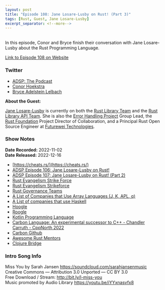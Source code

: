 ```yaml
---
layout: post
title: "Episode 108: Jane Losare-Lusby on Rust! (Part 3)"
tags: [Rust, Guest, Jane Losare-Lusby]
excerpt_separator: <!--more-->
---
```


<div id="buzzsprout-player-11884526"></div><script src="https://www.buzzsprout.com/1501960/11884526-episode-108-jane-losare-lusby-on-rust-part-3.js?container_id=buzzsprout-player-11884526&player=small" type="text/javascript" charset="utf-8"></script>

<br>In this episode, Conor and Bryce finish their conversation with Jane Losare-Lusby about the Rust Programming Language.
 
<!--more-->

[Link to Episode 108 on Website](https://adspthepodcast.com/2022/12/16/Episode-108.html)

### Twitter
 
* [ADSP: The Podcast](https://twitter.com/adspthepodcast) 
* [Conor Hoekstra](https://twitter.com/code_report)
* [Bryce Adelstein Lelbach](https://twitter.com/blelbach)

**About the Guest:**

[Jane Losare-Lusby](https://twitter.com/yaahc_) is currently on both the [Rust Library Team](https://www.rust-lang.org/governance/teams/library#Library%20team) and the [Rust Library API Team](https://www.rust-lang.org/governance/teams/library#Library%20API%20team). She is also the [Error Handling Project](https://github.com/rust-lang/project-error-handling) Group Lead, the [Rust Foundation](https://foundation.rust-lang.org/) Project Director of Collaboration, and a Principal Rust Open Source Engineer at [Futurewei Technologies](https://www.futurewei.com/).

### Show Notes
 
**Date Recorded:** 2022-11-02 <br>
**Date Released:** 2022-12-16

* [https://cheats.rs/](https://cheats.rs/)
* [ADSP Episode 106: Jane Losare-Lusby on Rust!](https://adspthepodcast.com/2022/12/02/Episode-106.html)
* [ADSP Episode 107: Jane Losare-Lusby on Rust! (Part 2)](https://adspthepodcast.com/2022/12/09/Episode-107.html)
* [Rust Evangelism Strike Force](https://enet4.github.io/rust-tropes/rust-evangelism-strike-force/)
* [Rust Evangelism Strikeforce](https://www.reddit.com/r/rustjerk/)
* [Rust Governance Teams](https://www.rust-lang.org/governance/teams)
* [A List of Companies that Use Array Languages (J, K, APL, q)](https://github.com/interregna/arraylanguage-companies)
* [A List of companies that use Haskell](https://github.com/erkmos/haskell-companies)
* [Hoogle](https://hoogle.haskell.org/)
* [Roogle](https://roogle.hkmatsumoto.com/)
* [Kotlin Programming Language](https://kotlinlang.org/)
* [Carbon Language: An experimental successor to C++ - Chandler Carruth - CppNorth 2022](https://www.youtube.com/watch?v=omrY53kbVoA)
* [Carbon Github](https://github.com/carbon-language/carbon-lang)
* [Awesome Rust Mentors](https://rustbeginners.github.io/awesome-rust-mentors/)
* [Clojure Bridge](https://clojurebridge.org/)

### Intro Song Info
 
Miss You by Sarah Jansen https://soundcloud.com/sarahjansenmusic<br>
Creative Commons — Attribution 3.0 Unported — CC BY 3.0<br>
Free Download / Stream: http://bit.ly/l-miss-you<br>
Music promoted by Audio Library https://youtu.be/iYYxnasvfx8<br>